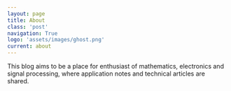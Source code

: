 ```yaml
---
layout: page
title: About
class: 'post'
navigation: True
logo: 'assets/images/ghost.png'
current: about
---
```


This blog aims to be a place for enthusiast of mathematics, electronics and signal processing,
where application notes and technical articles are shared.

